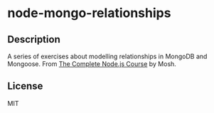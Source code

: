 # node-mongo-relationships


## Description
A series of exercises about modelling relationships in MongoDB and Mongoose. From [The Complete Node.js Course](https://codewithmosh.com/p/the-complete-node-js-course) by Mosh.

## License
MIT
